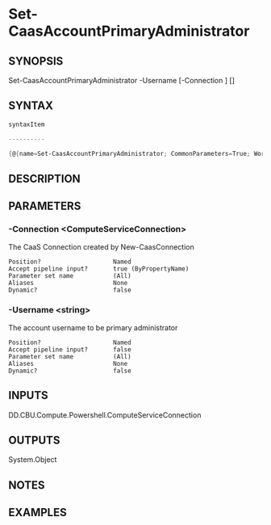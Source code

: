 ﻿Set-CaasAccountPrimaryAdministrator
===================

## SYNOPSIS

Set-CaasAccountPrimaryAdministrator -Username <string> [-Connection <ComputeServiceConnection>] [<CommonParameters>]


## SYNTAX
```powershell
syntaxItem                                                                                                                     

----------                                                                                                                     

{@{name=Set-CaasAccountPrimaryAdministrator; CommonParameters=True; WorkflowCommonParameters=False; parameter=System.Object[]}}
```

## DESCRIPTION


## PARAMETERS
### -Connection &lt;ComputeServiceConnection&gt;
The CaaS Connection created by New-CaasConnection
```
Position?                    Named
Accept pipeline input?       true (ByPropertyName)
Parameter set name           (All)
Aliases                      None
Dynamic?                     false
```
 
### -Username &lt;string&gt;
The account username to be primary administrator
```
Position?                    Named
Accept pipeline input?       false
Parameter set name           (All)
Aliases                      None
Dynamic?                     false
```

## INPUTS
DD.CBU.Compute.Powershell.ComputeServiceConnection


## OUTPUTS
System.Object

## NOTES


## EXAMPLES
